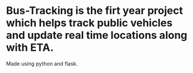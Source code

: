 # Bus-Tracking is the firt year project which helps track public vehicles and update real time locations along with ETA.

Made using python and flask.
